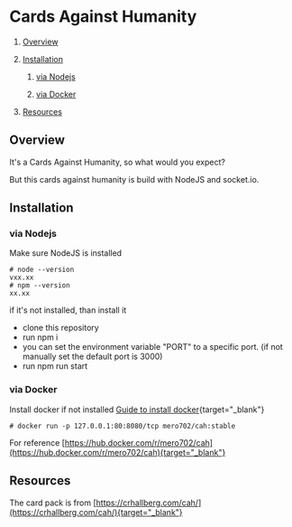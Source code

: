 # Cards Against Humanity

1. [Overview](#Overview)

2. [Installation](#Installation)
   
   1. [via Nodejs](#via-Nodejs)
   
   2. [via Docker](#via-Docker)

3. [Resources](#Resources)

## Overview

It's a Cards Against Humanity, so what would you expect?

But this cards against humanity is build with NodeJS and socket.io.

## Installation

### via Nodejs

Make sure NodeJS is installed

```shell
# node --version
vxx.xx
# npm --version
xx.xx
```

if it's not installed, than install it

- clone this repository
- run npm i
- you can set the environment variable "PORT" to a specific port. (if not manually set the default port is 3000)
- run npm run start

### via Docker

Install docker if not installed [Guide to install docker](https://docs.docker.com/get-docker/){target="_blank"}

```shell
# docker run -p 127.0.0.1:80:8080/tcp mero702/cah:stable
```
For reference [https://hub.docker.com/r/mero702/cah](https://hub.docker.com/r/mero702/cah){target="_blank"}

## Resources

The card pack is from [https://crhallberg.com/cah/](https://crhallberg.com/cah/){target="_blank"}
